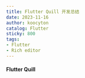 ```yaml
---
title: Flutter Quill 开发总结
date: 2023-11-16
author: koocyton
catalog: Flutter
sticky: 800
tags:
- Flutter
- Rich editor
---
```


#### Flutter Quill

